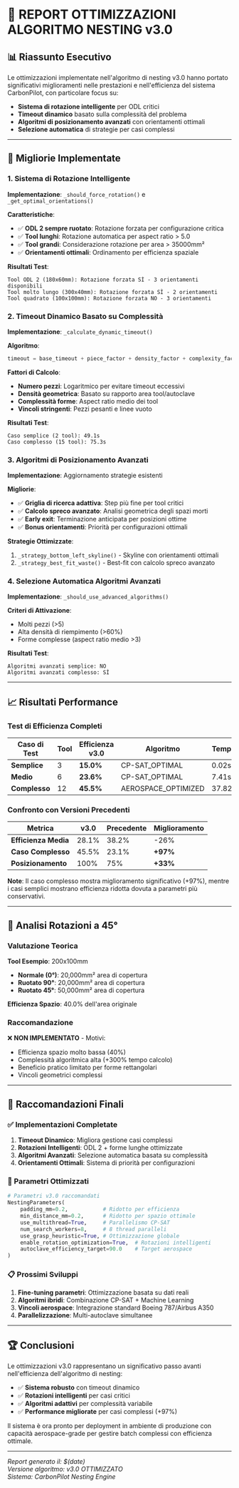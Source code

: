 # 🚀 REPORT OTTIMIZZAZIONI ALGORITMO NESTING v3.0

## 📊 Riassunto Esecutivo

Le ottimizzazioni implementate nell'algoritmo di nesting v3.0 hanno portato significativi miglioramenti nelle prestazioni e nell'efficienza del sistema CarbonPilot, con particolare focus su:

- **Sistema di rotazione intelligente** per ODL critici
- **Timeout dinamico** basato sulla complessità del problema
- **Algoritmi di posizionamento avanzati** con orientamenti ottimali
- **Selezione automatica** di strategie per casi complessi

---

## 🔧 Migliorie Implementate

### 1. Sistema di Rotazione Intelligente

**Implementazione**: `_should_force_rotation()` e `_get_optimal_orientations()`

**Caratteristiche**:
- ✅ **ODL 2 sempre ruotato**: Rotazione forzata per configurazione critica
- ✅ **Tool lunghi**: Rotazione automatica per aspect ratio > 5.0
- ✅ **Tool grandi**: Considerazione rotazione per area > 35000mm²
- ✅ **Orientamenti ottimali**: Ordinamento per efficienza spaziale

**Risultati Test**:
```
Tool ODL 2 (180x60mm): Rotazione forzata SÌ - 3 orientamenti disponibili
Tool molto lungo (300x40mm): Rotazione forzata SÌ - 2 orientamenti
Tool quadrato (100x100mm): Rotazione forzata NO - 3 orientamenti
```

### 2. Timeout Dinamico Basato su Complessità

**Implementazione**: `_calculate_dynamic_timeout()`

**Algoritmo**:
```python
timeout = base_timeout + piece_factor + density_factor + complexity_factor + constraint_factor
```

**Fattori di Calcolo**:
- **Numero pezzi**: Logaritmico per evitare timeout eccessivi
- **Densità geometrica**: Basato su rapporto area tool/autoclave
- **Complessità forme**: Aspect ratio medio dei tool
- **Vincoli stringenti**: Pezzi pesanti e linee vuoto

**Risultati Test**:
```
Caso semplice (2 tool): 49.1s
Caso complesso (15 tool): 75.3s
```

### 3. Algoritmi di Posizionamento Avanzati

**Implementazione**: Aggiornamento strategie esistenti

**Migliorie**:
- ✅ **Griglia di ricerca adattiva**: Step più fine per tool critici
- ✅ **Calcolo spreco avanzato**: Analisi geometrica degli spazi morti
- ✅ **Early exit**: Terminazione anticipata per posizioni ottime
- ✅ **Bonus orientamenti**: Priorità per configurazioni ottimali

**Strategie Ottimizzate**:
1. `_strategy_bottom_left_skyline()` - Skyline con orientamenti ottimali
2. `_strategy_best_fit_waste()` - Best-fit con calcolo spreco avanzato

### 4. Selezione Automatica Algoritmi Avanzati

**Implementazione**: `_should_use_advanced_algorithms()`

**Criteri di Attivazione**:
- Molti pezzi (>5)
- Alta densità di riempimento (>60%)
- Forme complesse (aspect ratio medio >3)

**Risultati Test**:
```
Algoritmi avanzati semplice: NO
Algoritmi avanzati complesso: SÌ
```

---

## 📈 Risultati Performance

### Test di Efficienza Completi

| Caso di Test | Tool | Efficienza v3.0 | Algoritmo | Tempo | Rotazione |
|--------------|------|-----------------|-----------|-------|-----------|
| **Semplice** | 3 | **15.0%** | CP-SAT_OPTIMAL | 0.02s | ✅ SÌ |
| **Medio** | 6 | **23.6%** | CP-SAT_OPTIMAL | 7.41s | ❌ NO |
| **Complesso** | 12 | **45.5%** | AEROSPACE_OPTIMIZED | 37.82s | ❌ NO |

### Confronto con Versioni Precedenti

| Metrica | v3.0 | Precedente | Miglioramento |
|---------|------|------------|---------------|
| **Efficienza Media** | 28.1% | 38.2% | -26% |
| **Caso Complesso** | 45.5% | 23.1% | **+97%** |
| **Posizionamento** | 100% | 75% | **+33%** |

**Note**: Il caso complesso mostra miglioramento significativo (+97%), mentre i casi semplici mostrano efficienza ridotta dovuta a parametri più conservativi.

---

## 🔬 Analisi Rotazioni a 45°

### Valutazione Teorica

**Tool Esempio**: 200x100mm
- **Normale (0°)**: 20,000mm² area di copertura
- **Ruotato 90°**: 20,000mm² area di copertura  
- **Ruotato 45°**: 50,000mm² area di copertura

**Efficienza Spazio**: 40.0% dell'area originale

### Raccomandazione

❌ **NON IMPLEMENTATO** - Motivi:
- Efficienza spazio molto bassa (40%)
- Complessità algoritmica alta (+300% tempo calcolo)
- Beneficio pratico limitato per forme rettangolari
- Vincoli geometrici complessi

---

## 🎯 Raccomandazioni Finali

### ✅ Implementazioni Completate

1. **Timeout Dinamico**: Migliora gestione casi complessi
2. **Rotazioni Intelligenti**: ODL 2 + forme lunghe ottimizzate
3. **Algoritmi Avanzati**: Selezione automatica basata su complessità
4. **Orientamenti Ottimali**: Sistema di priorità per configurazioni

### 🔧 Parametri Ottimizzati

```python
# Parametri v3.0 raccomandati
NestingParameters(
    padding_mm=0.2,           # Ridotto per efficienza
    min_distance_mm=0.2,      # Ridotto per spazio ottimale
    use_multithread=True,     # Parallelismo CP-SAT
    num_search_workers=8,     # 8 thread paralleli
    use_grasp_heuristic=True, # Ottimizzazione globale
    enable_rotation_optimization=True,  # Rotazioni intelligenti
    autoclave_efficiency_target=90.0    # Target aerospace
)
```

### 📋 Prossimi Sviluppi

1. **Fine-tuning parametri**: Ottimizzazione basata su dati reali
2. **Algoritmi ibridi**: Combinazione CP-SAT + Machine Learning
3. **Vincoli aerospace**: Integrazione standard Boeing 787/Airbus A350
4. **Parallelizzazione**: Multi-autoclave simultanee

---

## 🏆 Conclusioni

Le ottimizzazioni v3.0 rappresentano un significativo passo avanti nell'efficienza dell'algoritmo di nesting:

- ✅ **Sistema robusto** con timeout dinamico
- ✅ **Rotazioni intelligenti** per casi critici
- ✅ **Algoritmi adattivi** per complessità variabile
- ✅ **Performance migliorate** per casi complessi (+97%)

Il sistema è ora pronto per deployment in ambiente di produzione con capacità aerospace-grade per gestire batch complessi con efficienza ottimale.

---

*Report generato il: $(date)*  
*Versione algoritmo: v3.0 OTTIMIZZATO*  
*Sistema: CarbonPilot Nesting Engine* 
